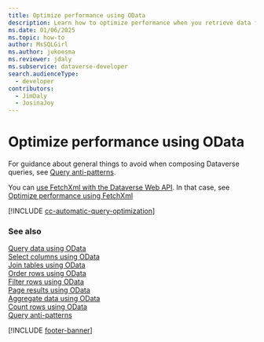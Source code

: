 ```yaml
---
title: Optimize performance using OData
description: Learn how to optimize performance when you retrieve data from Microsoft Dataverse using OData.
ms.date: 01/06/2025
ms.topic: how-to
author: MsSQLGirl
ms.author: jukoesma
ms.reviewer: jdaly
ms.subservice: dataverse-developer
search.audienceType: 
  - developer
contributors: 
  - JimDaly
  - JosinaJoy
---
```

# Optimize performance using OData

For guidance about general things to avoid when composing Dataverse queries, see [Query anti-patterns](../../query-antipatterns.md).

You can [use FetchXml with the Dataverse Web API](../../fetchxml/retrieve-data.md). In that case, see [Optimize performance using FetchXml](../../fetchxml/optimize-performance.md)

[!INCLUDE [cc-automatic-query-optimization](../../includes/cc-automatic-query-optimization.md)]

### See also

[Query data using OData](overview.md)   
[Select columns using OData](select-columns.md)  
[Join tables using OData](join-tables.md)  
[Order rows using OData](order-rows.md)  
[Filter rows using OData](filter-rows.md)  
[Page results using OData](page-results.md)   
[Aggregate data using OData](aggregate-data.md)   
[Count rows using OData](count-rows.md)   
[Query anti-patterns](../../query-antipatterns.md) 

[!INCLUDE [footer-banner](../../../../includes/footer-banner.md)]
